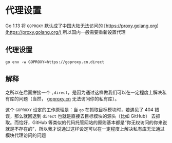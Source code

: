 # 代理设置

Go 1.13 将 `GOPROXY` 默认成了中国大陆无法访问的 [https://proxy.golang.org](https://proxy.golang.org/) 所以国内一般需要重新设置代理

## 代理设置

 `go env -w GOPROXY=https://goproxy.cn,direct`



## 解释

之所以在后面拼接一个 `,direct`，是因为通过这样做我们可以在一定程度上解决私有库的问题（当然， [goproxy.cn](https://goproxy.cn/) 无法访问你的私有库）。

这个 `GOPROXY` 设定的工作原理是：当 `go` 在抓取目标模块时，若遇见了 404 错误，那么就回退到 `direct` 也就是直接去目标模块的源头（比如 GitHub） 去抓取。而恰好，GitHub 等类似的代码托管网站的原则基本都是“你无权访问的你来说就是不存在的”，所以我才说通过这样设定可以在一定程度上解决私有库无法通过模块代理访问的问题